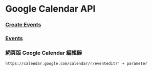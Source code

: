 # Google Calendar API

### [Create Events](https://developers.google.com/calendar/create-events)

### [Events](https://developers.google.com/calendar/v3/reference/events)

### 網頁版 Google Calendar 編輯器
```
https://calendar.google.com/calendar/r/eventedit?' + parameter
```

